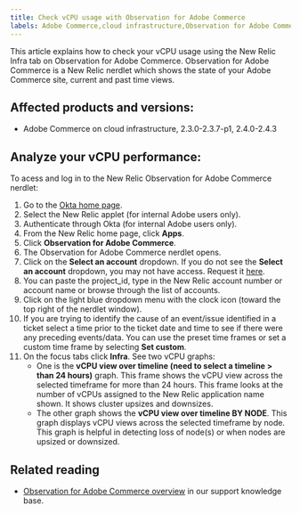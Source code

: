 ```yaml
---
title: Check vCPU usage with Observation for Adobe Commerce
labels: Adobe Commerce,cloud infrastructure,Observation for Adobe Commerce,CPU,Magento,how to,New Relic
---
```


This article explains how to check your vCPU usage using the New Relic Infra tab on Observation for Adobe Commerce. Observation for Adobe Commerce is a New Relic nerdlet which shows the state of your Adobe Commerce site, current and past time views.

## Affected products and versions:

* Adobe Commerce on cloud infrastructure, 2.3.0-2.3.7-p1, 2.4.0-2.4.3

## Analyze your vCPU performance:

To acess and log in to the New Relic Observation for Adobe Commerce nerdlet:

1. Go to the [Okta home page](https://adobe.okta.com/app/UserHome?fromLogin=true).
1. Select the New Relic applet (for internal Adobe users only).
1. Authenticate through Okta (for internal Adobe users only).
1. From the New Relic home page, click **Apps**.
1. Click **Observation for Adobe Commerce**.
1. The Observation for Adobe Commerce nerdlet opens.
1. Click on the **Select an account** dropdown. If you do not see the **Select an account** dropdown, you may not have access. Request it [here](https://adobe.sharepoint.com/sites/MG/it/IT%20Services%20Wiki/Requesting%20access%20to%20Magento%20Commerce%20New%20Relic.aspx).
1. You can paste the project_id, type in the New Relic account number or account name or browse through the list of accounts.
1. Click on the light blue dropdown menu with the clock icon (toward the top right of the nerdlet window).
1. If you are trying to identify the cause of an event/issue identified in a ticket select a time prior to the ticket date and time to see if there were any preceding events/data. You can use the preset time frames or set a custom time frame by selecting **Set custom**.
1. On the focus tabs click **Infra**. See two vCPU graphs:
    * One is the **vCPU view over timeline (need to select a timeline > than 24 hours)** graph. This frame shows the vCPU view across the selected timeframe for more than 24 hours. This frame looks at the number of vCPUs assigned to the New Relic application name shown. It shows cluster upsizes and downsizes.
    * The other graph shows the **vCPU view over timeline BY NODE**. This graph displays vCPU views across the selected timeframe by node. This graph is helpful in detecting loss of node(s) or when nodes are upsized or downsized.

## Related reading

* [Observation for Adobe Commerce overview](https://support.magento.com/hc/en-us/articles/4406549696781) in our support knowledge base.
